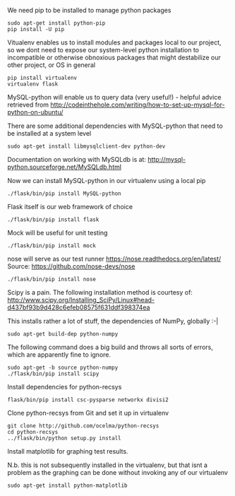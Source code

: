 We need pip to be installed to manage python packages

    sudo apt-get install python-pip
    pip install -U pip

Vitualenv enables us to install modules and packages local to our
project, so we dont need to expose our system-level python
installation to incompatible or otherwise obnoxious packages
that might destabilize our other project, or OS in general

    pip install virtualenv
    virtualenv flask

MySQL-python will enable us to query data (very useful!) - helpful advice retrieved from http://codeinthehole.com/writing/how-to-set-up-mysql-for-python-on-ubuntu/

There are some additional dependencies with MySQL-python that need to be installed at a system level

    sudo apt-get install libmysqlclient-dev python-dev

Documentation on working with MySQLdb is at: http://mysql-python.sourceforge.net/MySQLdb.html

Now we can install MySQL-python in our virtualenv using a local pip

    ./flask/bin/pip install MySQL-python

Flask itself is our web framework of choice

    ./flask/bin/pip install flask

Mock will be useful for unit testing

    ./flask/bin/pip install mock

nose will serve as our test runner
https://nose.readthedocs.org/en/latest/ Source: https://github.com/nose-devs/nose

    ./flask/bin/pip install nose

Scipy is a pain. The following installation method is courtesy of: http://www.scipy.org/Installing_SciPy/Linux#head-d437bf93b9d428c6efeb08575f631ddf398374ea

This installs rather a lot of stuff, the dependencies of NumPy, globally :-|

    sudo apt-get build-dep python-numpy 

The following command does a big build and throws all sorts of errors, which are apparently fine to ignore.

    sudo apt-get -b source python-numpy 
    ./flask/bin/pip install scipy 

Install dependencies for python-recsys

    flask/bin/pip install csc-pysparse networkx divisi2

Clone python-recsys from Git and set it up in virtualenv

    git clone http://github.com/ocelma/python-recsys
    cd python-recsys
    ../flask/bin/python setup.py install

Install matplotlib for graphing test results.

N.b. this is not subsequently installed in the virtualenv, but
that isnt a problem as the graphing can be done without
invoking any of our virtualenv

    sudo apt-get install python-matplotlib
